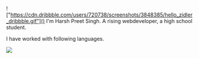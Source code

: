 !["https://cdn.dribbble.com/users/720738/screenshots/3848385/hello_zidler_dribbble.gif"]()
I'm Harsh Preet Singh. A rising webdeveloper, a high school student.

I have worked with following languages.
<p>
  <img src="	https://encrypted-tbn0.gstatic.com/images?q=tbn:ANd9GcQtlP1J5mqNncn2K0krgyKWzIAEbskKWwgC1Q&usqp=CAU">
</p>


